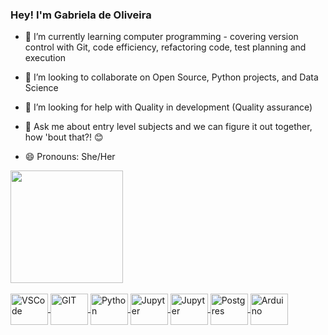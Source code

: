 ### Hey! I'm Gabriela de Oliveira

- 🌱 I’m currently learning computer programming - covering version control with Git, code efficiency, refactoring code, test planning and execution
- 👯 I’m looking to collaborate on Open Source, Python projects, and Data Science
- 🤔 I’m looking for help with Quality in development (Quality assurance)
- 💬 Ask me about entry level subjects and we can figure it out together, how 'bout that?! 😊


- 😄 Pronouns: She/Her
<!--
**gabidoliv/gabidoliv** is a ✨ _special_ ✨ repository because its `README.md` (this file) appears on your GitHub profile.

Here are some ideas to get you started:

- 🔭 I’m currently working on ...
- 🌱 I’m currently learning ...
- 👯 I’m looking to collaborate on ...
- 🤔 I’m looking for help with ...
- 💬 Ask me about ...

- 😄 Pronouns: ...
- ⚡ Fun fact: ...
-->

<div>
    <a href="https://github.com/gabidoliv">
    <img height="180em" src="https://github-readme-stats.vercel.app/api?username=gabidoliv&show_icons=true&theme=gruvbox&include_all_commits=true&count_private=true"/> 
</div>
    <div style="display: inline_block"><br>
  <img align="center" alt="VSCode" height ="50" width="60" src="https://cdn.jsdelivr.net/gh/devicons/devicon/icons/vscode/vscode-original-wordmark.svg">
  <img align="center" alt="GIT" height ="50" width="60" src="https://cdn.jsdelivr.net/gh/devicons/devicon/icons/git/git-original.svg">
  <img align="center" alt="Python" height ="50" width="60" src="https://cdn.jsdelivr.net/gh/devicons/devicon/icons/python/python-original.svg">
  <img align="center" alt="Jupyter" height ="50" width="60" src="https://cdn.jsdelivr.net/gh/devicons/devicon/icons/jupyter/jupyter-original-wordmark.svg">
  <img align="center" alt="Jupyter" height ="50" width="60" src="https://cdn.jsdelivr.net/gh/devicons/devicon/icons/pandas/pandas-original-wordmark.svg">
  <img align="center" alt="Postgres" height ="50" width="60" src="https://cdn.jsdelivr.net/gh/devicons/devicon/icons/postgresql/postgresql-original.svg">
  <img align="center" alt="Arduino" height ="50" width="60" src="https://cdn.jsdelivr.net/gh/devicons/devicon/icons/arduino/arduino-original-wordmark.svg">     
</div>
    
##
    
    
<!--<div>
    <img height="180em" src="https://github-readme-stats.vercel.app/api/top-langs/?username=gabidoliv&layout=&langs_count=top&theme=gruvbox"/>
</div> -->

